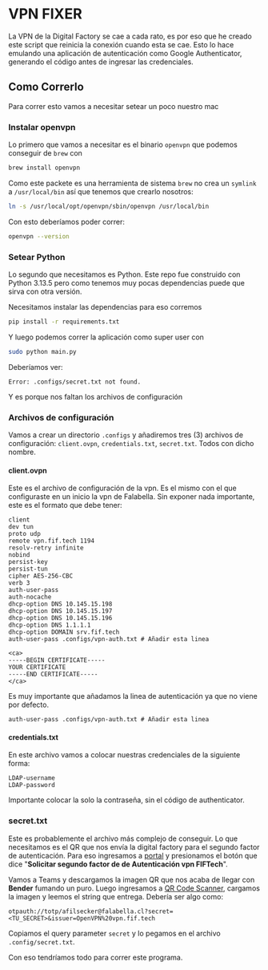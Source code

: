 # VPN FIXER

La VPN de la Digital Factory se cae a cada rato, es por eso que he creado este script que reinicia la conexión cuando esta se cae. Esto lo hace emulando una aplicación de autenticación como Google Authenticator, generando el código antes de ingresar las credenciales.

## Como Correrlo

Para correr esto vamos a necesitar setear un poco nuestro mac

### Instalar openvpn

Lo primero que vamos a necesitar es el binario `openvpn` que podemos conseguir de `brew` con

```bash
brew install openvpn
```

Como este packete es una herramienta de sistema `brew` no crea un `symlink` a `/usr/local/bin` así que tenemos que crearlo nosotros:

```bash
ln -s /usr/local/opt/openvpn/sbin/openvpn /usr/local/bin
```

Con esto deberíamos poder correr:

```bash
openvpn --version
```

### Setear Python

Lo segundo que necesitamos es Python. Este repo fue construido con Python 3.13.5 pero como tenemos muy pocas dependencias puede que sirva con otra versión.

Necesitamos instalar las dependencias para eso corremos

```bash
pip install -r requirements.txt
```

Y luego podemos correr la aplicación como super user con

```bash
sudo python main.py
```

Deberíamos ver:

```
Error: .configs/secret.txt not found.
```

Y es porque nos faltan los archivos de configuración

### Archivos de configuración

Vamos a crear un directorio `.configs` y añadiremos tres (3) archivos de configuración: `client.ovpn`, `credentials.txt`, `secret.txt`. Todos con dicho nombre.

#### client.ovpn

Este es el archivo de configuración de la vpn. Es el mismo con el que configuraste en un inicio la vpn de Falabella. Sin exponer nada importante, este es el formato que debe tener:

```
client
dev tun
proto udp
remote vpn.fif.tech 1194
resolv-retry infinite
nobind
persist-key
persist-tun
cipher AES-256-CBC
verb 3
auth-user-pass
auth-nocache
dhcp-option DNS 10.145.15.198
dhcp-option DNS 10.145.15.197
dhcp-option DNS 10.145.15.196
dhcp-option DNS 1.1.1.1
dhcp-option DOMAIN srv.fif.tech
auth-user-pass .configs/vpn-auth.txt # Añadir esta linea

<ca>
-----BEGIN CERTIFICATE-----
YOUR CERTIFICATE
-----END CERTIFICATE-----
</ca>
```

Es muy importante que añadamos la linea de autenticación ya que no viene por defecto.
```ovpn
auth-user-pass .configs/vpn-auth.txt # Añadir esta linea
```

#### credentials.txt

En este archivo vamos a colocar nuestras credenciales de la siguiente forma:

```
LDAP-username
LDAP-password
```
Importante colocar la solo la contraseña, sin el código de authenticator.

### secret.txt

Este es probablemente el archivo más complejo de conseguir. Lo que necesitamos es el QR que nos envía la digital factory para el segundo factor de autenticación. Para eso ingresamos a [portal](https://portal.fif.tech/profile) y presionamos el botón que dice "**Solicitar segundo factor de de Autenticación vpn FIFTech**".

Vamos a Teams y descargamos la imagen QR que nos acaba de llegar con **Bender** fumando un puro. Luego ingresamos a [QR Code Scanner](https://webqr.com/index.html), cargamos la imagen y leemos el string que entrega. Debería ser algo como:

```
otpauth://totp/afilsecker@falabella.cl?secret=<TU_SECRET>&issuer=OpenVPN%20vpn.fif.tech
```

Copiamos el query parameter `secret` y lo pegamos en el archivo `.config/secret.txt`.

Con eso tendríamos todo para correr este programa.